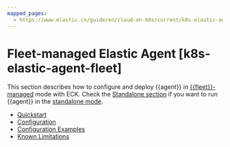 ```yaml
---
mapped_pages:
  - https://www.elastic.co/guide/en/cloud-on-k8s/current/k8s-elastic-agent-fleet.html
---
```


# Fleet-managed Elastic Agent [k8s-elastic-agent-fleet]

This section describes how to configure and deploy {{agent}} in [{{fleet}}-managed](https://www.elastic.co/guide/en/fleet/current/elastic-agent-installation.html) mode with ECK. Check the [Standalone section](standalone-elastic-agent.md) if you want to run {{agent}} in the [standalone mode](https://www.elastic.co/guide/en/fleet/current/install-standalone-elastic-agent.html).

* [Quickstart](quickstart-fleet.md)
* [Configuration](configuration-fleet.md)
* [Configuration Examples](configuration-examples-fleet.md)
* [Known Limitations](known-limitations.md)





